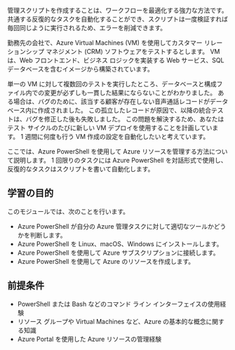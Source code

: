 管理スクリプトを作成することは、ワークフローを最適化する強力な方法です。 共通する反復的なタスクを自動化することができ、スクリプトは一度検証すれば毎回同じように実行されるため、エラーを削減できます。

勤務先の会社で、Azure Virtual Machines (VM) を使用してカスタマー リレーションシップ マネジメント (CRM) ソフトウェアをテストするとします。 VM は、Web フロントエンド、ビジネス ロジックを実装する Web サービス、SQL データベースを含むイメージから構築されています。

単一の VM に対して複数回のテストを実行したところ、データベースと構成ファイル内での変更が必ずしも一貫した結果にならないことがわかりました。 ある場合は、バグのために、該当する顧客が存在しない音声通話レコードがデータベース内に作成されました。 この孤立したレコードが原因で、以降の統合テストは、バグを修正した後も失敗しました。 この問題を解決するため、あなたはテスト サイクルのたびに新しい VM デプロイを使用することを計画しています。 1 週間に何度も行う VM 作成の設定を自動化したいと考えています。 

ここでは、Azure PowerShell を使用して Azure リソースを管理する方法について説明します。 1 回限りのタスクには Azure PowerShell を対話形式で使用し、反復的なタスクはスクリプトを書いて自動化します。 

## <a name="learning-objectives"></a>学習の目的
このモジュールでは、次のことを行います。
- Azure PowerShell が自分の Azure 管理タスクに対して適切なツールかどうかを判断します。
- Azure PowerShell を Linux、macOS、Windows にインストールします。
- Azure PowerShell を使用して Azure サブスクリプションに接続します。
- Azure PowerShell を使用して Azure のリソースを作成します。

## <a name="prerequisites"></a>前提条件
- PowerShell または Bash などのコマンド ライン インターフェイスの使用経験
- リソース グループや Virtual Machines など、Azure の基本的な概念に関する知識
- Azure Portal を使用した Azure リソースの管理経験
